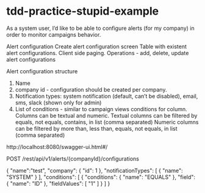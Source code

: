 # tdd-practice-stupid-example
As a system user, I’d like to be able to configure alerts (for my company) in order to monitor campaigns behavior.

Alert configuration
Create alert configuration screen
Table with existent alert configurations.  Client side paging.
Operations - add, delete, update alert configurations

Alert configuration structure
1. Name
2. company id - configuration should be created per company.
3. Notification types: system notification (default, can’t be disabled), email, sms, slack (shown only for admin) 
4. List of conditions - similar to campaign views
  conditions for column. Columns can be textual and numeric.
    Textual columns can be filtered by equals, not equals, contains, in list (comma separated)
    Numeric columns can be filtered by more than, less than, equals, not equals, in list (comma separated)



http://localhost:8080/swagger-ui.html#/

POST /rest/api/v1/alerts/{companyId}/configurations

{
"name":"test",
   "company": {
    "id": 1
  },
  "notificationTypes": [
    {
      "name": "SYSTEM"
    }
  ],
  "conditions": [
    {
      "conditions": {
        "name": "EQUALS"
      },
      "field": {
        "name": "ID"
      },
      "fieldValues": [
        "1"
      ]
    }
  ]
}
